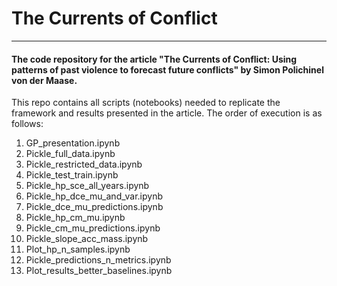 # The Currents of Conflict
----
#### The code repository for the article "The Currents of Conflict: Using patterns of past violence to forecast future conflicts" by Simon Polichinel von der Maase.

This repo contains all scripts (notebooks) needed to replicate the framework and results presented in the article. The order of execution is as follows:

1) GP_presentation.ipynb
2) Pickle_full_data.ipynb
3) Pickle_restricted\_data.ipynb
4) Pickle_test_train.ipynb
5) Pickle_hp_sce_all_years.ipynb
6) Pickle_hp_dce_mu_and_var.ipynb
7) Pickle\_dce\_mu\_predictions.ipynb
8) Pickle_hp_cm_mu.ipynb
9) Pickle_cm_mu_predictions.ipynb
10) Pickle_slope_acc_mass.ipynb
11) Plot_hp_n_samples.ipynb
12) Pickle_predictions_n_metrics.ipynb
13) Plot_results_better_baselines.ipynb
